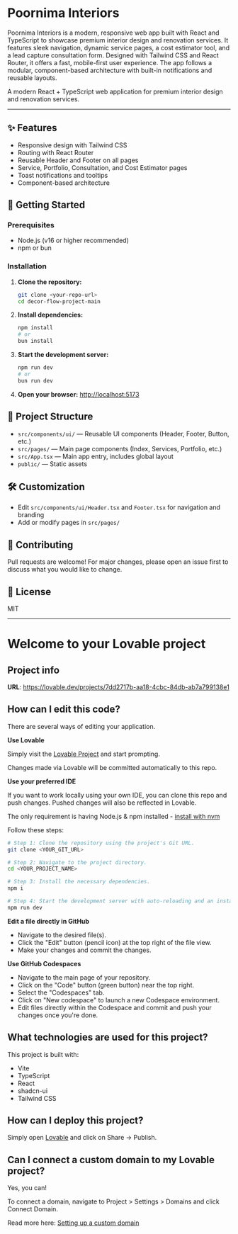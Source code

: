 # Poornima Interiors

Poornima Interiors is a modern, responsive web app built with React and TypeScript to showcase premium interior design and renovation services.
It features sleek navigation, dynamic service pages, a cost estimator tool, and a lead capture consultation form.
Designed with Tailwind CSS and React Router, it offers a fast, mobile-first user experience.
The app follows a modular, component-based architecture with built-in notifications and reusable layouts.

A modern React + TypeScript web application for premium interior design and renovation services.

---

## ✨ Features
- Responsive design with Tailwind CSS
- Routing with React Router
- Reusable Header and Footer on all pages
- Service, Portfolio, Consultation, and Cost Estimator pages
- Toast notifications and tooltips
- Component-based architecture

## 🚀 Getting Started

### Prerequisites
- Node.js (v16 or higher recommended)
- npm or bun

### Installation
1. **Clone the repository:**
   ```sh
   git clone <your-repo-url>
   cd decor-flow-project-main
   ```
2. **Install dependencies:**
   ```sh
   npm install
   # or
   bun install
   ```
3. **Start the development server:**
   ```sh
   npm run dev
   # or
   bun run dev
   ```
4. **Open your browser:**
   [http://localhost:5173](http://localhost:5173)

## 📁 Project Structure
- `src/components/ui/` — Reusable UI components (Header, Footer, Button, etc.)
- `src/pages/` — Main page components (Index, Services, Portfolio, etc.)
- `src/App.tsx` — Main app entry, includes global layout
- `public/` — Static assets

## 🛠️ Customization
- Edit `src/components/ui/Header.tsx` and `Footer.tsx` for navigation and branding
- Add or modify pages in `src/pages/`

## 🤝 Contributing
Pull requests are welcome! For major changes, please open an issue first to discuss what you would like to change.

## 📄 License
MIT

---

# Welcome to your Lovable project

## Project info

**URL**: https://lovable.dev/projects/7dd2717b-aa18-4cbc-84db-ab7a799138e1

## How can I edit this code?

There are several ways of editing your application.

**Use Lovable**

Simply visit the [Lovable Project](https://lovable.dev/projects/7dd2717b-aa18-4cbc-84db-ab7a799138e1) and start prompting.

Changes made via Lovable will be committed automatically to this repo.

**Use your preferred IDE**

If you want to work locally using your own IDE, you can clone this repo and push changes. Pushed changes will also be reflected in Lovable.

The only requirement is having Node.js & npm installed - [install with nvm](https://github.com/nvm-sh/nvm#installing-and-updating)

Follow these steps:

```sh
# Step 1: Clone the repository using the project's Git URL.
git clone <YOUR_GIT_URL>

# Step 2: Navigate to the project directory.
cd <YOUR_PROJECT_NAME>

# Step 3: Install the necessary dependencies.
npm i

# Step 4: Start the development server with auto-reloading and an instant preview.
npm run dev
```

**Edit a file directly in GitHub**

- Navigate to the desired file(s).
- Click the "Edit" button (pencil icon) at the top right of the file view.
- Make your changes and commit the changes.

**Use GitHub Codespaces**

- Navigate to the main page of your repository.
- Click on the "Code" button (green button) near the top right.
- Select the "Codespaces" tab.
- Click on "New codespace" to launch a new Codespace environment.
- Edit files directly within the Codespace and commit and push your changes once you're done.

## What technologies are used for this project?

This project is built with:

- Vite
- TypeScript
- React
- shadcn-ui
- Tailwind CSS

## How can I deploy this project?

Simply open [Lovable](https://lovable.dev/projects/7dd2717b-aa18-4cbc-84db-ab7a799138e1) and click on Share -> Publish.

## Can I connect a custom domain to my Lovable project?

Yes, you can!

To connect a domain, navigate to Project > Settings > Domains and click Connect Domain.

Read more here: [Setting up a custom domain](https://docs.lovable.dev/tips-tricks/custom-domain#step-by-step-guide)
